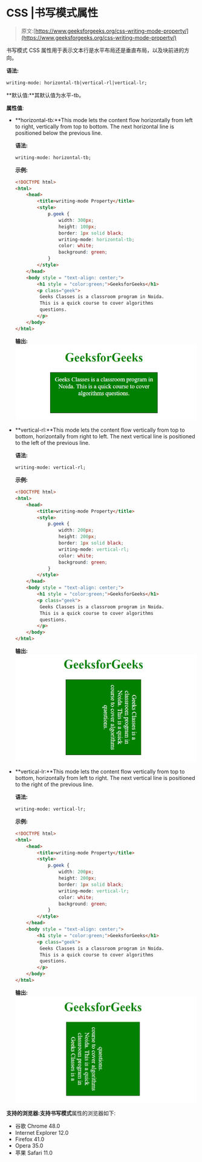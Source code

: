 # CSS |书写模式属性

> 原文:[https://www.geeksforgeeks.org/css-writing-mode-property/](https://www.geeksforgeeks.org/css-writing-mode-property/)

书写模式 CSS 属性用于表示文本行是水平布局还是垂直布局，以及块前进的方向。

**语法:**

```html
writing-mode: horizontal-tb|vertical-rl|vertical-lr;

```

**默认值:**其默认值为水平-tb。

**属性值**:

*   **horizontal-tb:**This mode lets the content flow horizontally from left to right, vertically from top to bottom. The next horizontal line is positioned below the previous line.

    **语法:**

    ```html
    writing-mode: horizontal-tb;

    ```

    **示例:**

    ```html
    <!DOCTYPE html>
    <html>
        <head>
            <title>writing-mode Property</title>
            <style> 
                p.geek {
                    width: 300px;
                    height: 100px;
                    border: 1px solid black;
                    writing-mode: horizontal-tb;
                    color: white;
                    background: green;
                }
            </style>
        </head>
        <body style = "text-align: center;">
            <h1 style = "color:green;">GeeksforGeeks</h1>
            <p class="geek">
             Geeks Classes is a classroom program in Noida. 
             This is a quick course to cover algorithms 
             questions.
            </p>
        </body>
    </html>
    ```

    **输出:**
    ![horizontal-tb](img/d8ac9f4f6dea925f4bef90e587f6d827.png)

*   **vertical-rl:**This mode lets the content flow vertically from top to bottom, horizontally from right to left. The next vertical line is positioned to the left of the previous line.

    **语法:**

    ```html
    writing-mode: vertical-rl;

    ```

    **示例:**

    ```html
    <!DOCTYPE html>
    <html>
        <head>
            <title>writing-mode Property</title>
            <style> 
                p.geek {
                    width: 200px;
                    height: 200px;
                    border: 1px solid black;
                    writing-mode: vertical-rl;
                    color: white;
                    background: green;
                }
            </style>
        </head>
        <body style = "text-align: center;">
            <h1 style = "color:green;">GeeksforGeeks</h1>
            <p class="geek">
             Geeks Classes is a classroom program in Noida. 
             This is a quick course to cover algorithms 
             questions.
            </p>
        </body>
    </html>
    ```

    **输出:**
    ![vertical-rl](img/a44e909119e3bee4c667684a72a22d60.png)

*   **vertical-lr:**This mode lets the content flow vertically from top to bottom, horizontally from left to right. The next vertical line is positioned to the right of the previous line.

    **语法:**

    ```html
    writing-mode: vertical-lr;

    ```

    **示例:**

    ```html
    <!DOCTYPE html>
    <html>
        <head>
            <title>writing-mode Property</title>
            <style> 
                p.geek {
                    width: 200px;
                    height: 200px;
                    border: 1px solid black;
                    writing-mode: vertical-lr;
                    color: white;
                    background: green;
                }
            </style>
        </head>
        <body style = "text-align: center;">
            <h1 style = "color:green;">GeeksforGeeks</h1>
            <p class="geek">
             Geeks Classes is a classroom program in Noida. 
             This is a quick course to cover algorithms 
             questions.
            </p>
        </body>
    </html>
    ```

    **输出:**
    ![vertical-lr](img/735cef2afda57423cd4554d5e94570ab.png)

**支持的浏览器:**支持**书写模式**属性的浏览器如下:

*   谷歌 Chrome 48.0
*   Internet Explorer 12.0
*   Firefox 41.0
*   Opera 35.0
*   苹果 Safari 11.0